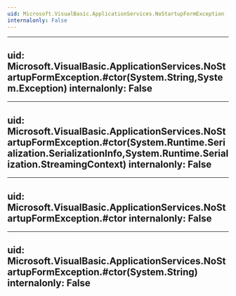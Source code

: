 ```yaml
---
uid: Microsoft.VisualBasic.ApplicationServices.NoStartupFormException
internalonly: False
---
```


---
uid: Microsoft.VisualBasic.ApplicationServices.NoStartupFormException.#ctor(System.String,System.Exception)
internalonly: False
---

---
uid: Microsoft.VisualBasic.ApplicationServices.NoStartupFormException.#ctor(System.Runtime.Serialization.SerializationInfo,System.Runtime.Serialization.StreamingContext)
internalonly: False
---

---
uid: Microsoft.VisualBasic.ApplicationServices.NoStartupFormException.#ctor
internalonly: False
---

---
uid: Microsoft.VisualBasic.ApplicationServices.NoStartupFormException.#ctor(System.String)
internalonly: False
---
